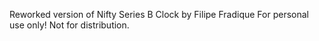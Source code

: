 Reworked version of Nifty Series B Clock by Filipe Fradique
For personal use only! Not for distribution.
